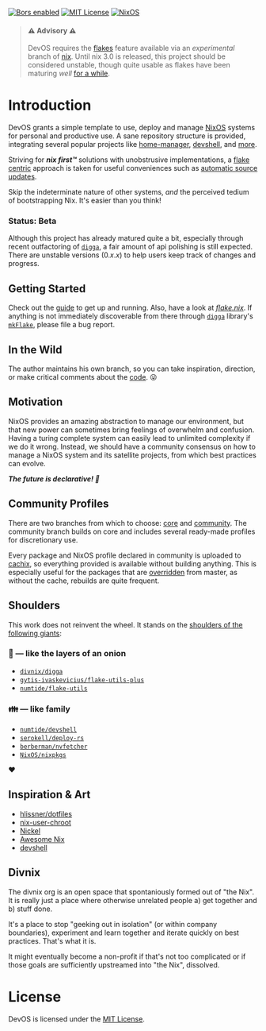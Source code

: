 [![Bors enabled](https://bors.tech/images/badge_small.svg)](https://app.bors.tech/repositories/32678)
[![MIT License](https://img.shields.io/github/license/divnix/devos)][mit]
[![NixOS](https://img.shields.io/badge/NixOS-unstable-blue.svg?style=flat&logo=NixOS&logoColor=white)](https://nixos.org)

> #### ⚠ Advisory ⚠
> DevOS requires the [flakes][flakes] feature available via an _experimental_
> branch of [nix][nix]. Until nix 3.0 is released, this project
> should be considered unstable, though quite usable as flakes have been
> maturing _well_ [for a while](https://github.com/divnix/devos/tree/17713c22d07c54525c728c62060a0428b76dee3b).

# Introduction
DevOS grants a simple template to use, deploy and manage [NixOS][nixos] systems 
for personal and productive use. A sane repository structure is provided,
integrating several popular projects like [home-manager][home-manager],
[devshell][devshell], and [more](./doc/integrations).

Striving for ___nix first™___ solutions with unobstrusive implementations,
a [flake centric][flake-doc] approach is taken for useful conveniences such as
[automatic source updates](./pkgs#automatic-source-updates).

Skip the indeterminate nature of other systems, _and_ the perceived
tedium of bootstrapping Nix. It's easier than you think!

### Status: Beta
Although this project has already matured quite a bit, especially through
recent outfactoring of [`digga`][digga], a fair amount of api polishing is still
expected. There are unstable versions (0._x_._x_) to help users keep track
of changes and progress.

## Getting Started
Check out the [guide](https://devos.divnix.com/start) to get up and running.
Also, have a look at [_flake.nix_][toc]. If anything is not immediately 
discoverable from there through [`digga`][digga] library's [`mkFlake`][mk-flake],
please file a bug report.

## In the Wild
The author maintains his own branch, so you can take inspiration, direction, or
make critical comments about the [code][please]. 😜

## Motivation
NixOS provides an amazing abstraction to manage our environment, but that new
power can sometimes bring feelings of overwhelm and confusion. Having a turing
complete system can easily lead to unlimited complexity if we do it wrong.
Instead, we should have a community consensus on how to manage a NixOS system
and its satellite projects, from which best practices can evolve.

___The future is declarative! 🎉___

## Community Profiles
There are two branches from which to choose: [core][core] and
[community][community]. The community branch builds on core and includes
several ready-made profiles for discretionary use.

Every package and NixOS profile declared in community is uploaded to
[cachix](./integrations/cachix.md), so everything provided is available
without building anything. This is especially useful for the packages that are
[overridden](./concepts/overrides.md) from master, as without the cache,
rebuilds are quite frequent.

## Shoulders
This work does not reinvent the wheel. It stands on the [shoulders of the
following giants][giants]:

### :onion: &mdash; like the layers of an onion
- [`divnix/digga`][digga]
- [`gytis-ivaskevicius/flake-utils-plus`][fup]
- [`numtide/flake-utils`][fu]

### :family: &mdash; like family
- [`numtide/devshell`][devshell]
- [`serokell/deploy-rs`][deploy]
- [`berberman/nvfetcher`][nvfetcher]
- [`NixOS/nixpkgs`][nixpkgs]

:heart:

## Inspiration & Art
- [hlissner/dotfiles][dotfiles]
- [nix-user-chroot](https://github.com/nix-community/nix-user-chroot)
- [Nickel](https://github.com/tweag/nickel)
- [Awesome Nix](https://github.com/nix-community/awesome-nix)
- [devshell](https://github.com/numtide/devshell)

## Divnix
The divnix org is an open space that spontaniously formed out of "the Nix".
It is really just a place where otherwise unrelated people a) get
together and b) stuff done.

It's a place to stop "geeking out in isolation" (or within company boundaries),
experiment and learn together and iterate quickly on best practices. That's what it is.

It might eventually become a non-profit if that's not too complicated or if those
goals are sufficiently upstreamed into "the Nix", dissolved.

# License
DevOS is licensed under the [MIT License][mit].

[community]: https://github.com/divnix/devos/tree/community
[core]: https://github.com/divnix/devos
[deploy]: https://github.com/serokell/deploy-rs
[devshell]: https://github.com/numtide/devshell
[digga]: https://github.com/divnix/digga
[dotfiles]: https://github.com/hlissner/dotfiles
[flake-doc]: https://github.com/NixOS/nix/blob/master/src/nix/flake.md
[flakes]: https://nixos.wiki/wiki/Flakes
[fu]: https://github.com/numtide/flake-utils
[fup]: https://github.com/gytis-ivaskevicius/flake-utils-plus
[giants]: https://en.wikipedia.org/wiki/Standing_on_the_shoulders_of_giants
[home-manager]: https://nix-community.github.io/home-manager
[mit]: https://mit-license.org
[mk-flake]: https://github.com/divnix/digga/tree/master/src/mkFlake
[nix]: https://nixos.org/manual/nix/stable
[nixos]: https://nixos.org/manual/nixos/stable
[nixpkgs]: https://github.com/NixOS/nixpkgs
[nvfetcher]: https://github.com/berberman/nvfetcher
[please]: https://github.com/nrdxp/devos/tree/nrd
[toc]: https://github.com/divnix/devos/blob/core/flake.nix
